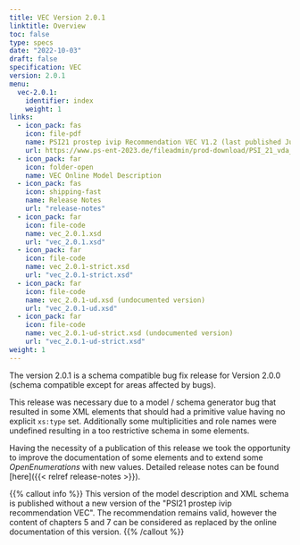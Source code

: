 ```yaml
---
title: VEC Version 2.0.1
linktitle: Overview
toc: false
type: specs
date: "2022-10-03"
draft: false
specification: VEC
version: 2.0.1
menu:
  vec-2.0.1:
    identifier: index
    weight: 1
links:
  - icon_pack: fas
    icon: file-pdf
    name: PSI21 prostep ivip Recommendation VEC V1.2 (last published June 2020 with VEC Schema Version 1.2.0)
    url: https://www.ps-ent-2023.de/fileadmin/prod-download/PSI_21_vda_4968_VEC_Specification_v1.2_pub_RZ.pdf
  - icon_pack: far
    icon: folder-open
    name: VEC Online Model Description
  - icon_pack: fas
    icon: shipping-fast
    name: Release Notes
    url: "release-notes"
  - icon_pack: far
    icon: file-code
    name: vec_2.0.1.xsd
    url: "vec_2.0.1.xsd"
  - icon_pack: far
    icon: file-code
    name: vec_2.0.1-strict.xsd
    url: "vec_2.0.1-strict.xsd"
  - icon_pack: far
    icon: file-code
    name: vec_2.0.1-ud.xsd (undocumented version)
    url: "vec_2.0.1-ud.xsd"
  - icon_pack: far
    icon: file-code
    name: vec_2.0.1-ud-strict.xsd (undocumented version)
    url: "vec_2.0.1-ud-strict.xsd"
weight: 1
---
```

The version 2.0.1 is a schema compatible bug fix release for Version 2.0.0 (schema compatible except for areas affected by bugs).

This release was necessary due to a model / schema generator bug that resulted in some XML elements that should had a primitive value having no explicit `xs:type` set. Additionally some multiplicities and role names were undefined resulting in a too restrictive schema in some elements. 

Having the necessity of a publication of this release we took the opportunity to improve the documentation of some elements and to extend some _OpenEnumerations_ with new values. Detailed release notes can be found [here]({{< relref release-notes >}}).

{{% callout info %}}
This version of the model description and XML schema is published without a new version of the "PSI21 prostep ivip recommendation VEC". The recommendation remains valid, however the content of chapters 5 and 7 can be considered as replaced by the online documentation of this version.
{{% /callout %}}


